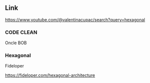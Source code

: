 ## Link
https://www.youtube.com/@valentinacupac/search?query=hexagonal


### CODE CLEAN

Oncle BOB

### Hexagonal

Fideloper

https://fideloper.com/hexagonal-architecture

